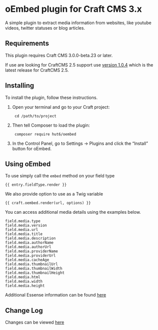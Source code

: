 # oEmbed plugin for Craft CMS 3.x

A simple plugin to extract media information from websites, like youtube videos, twitter statuses or blog articles.

## Requirements

This plugin requires Craft CMS 3.0.0-beta.23 or later.

If use are looking for CraftCMS 2.5 support use [version 1.0.4](https://github.com/hut6/oembed/tree/1.0.4) 
which is the latest release for CraftCMS 2.5.

## Installing

To install the plugin, follow these instructions.

1. Open your terminal and go to your Craft project:

        cd /path/to/project

2. Then tell Composer to load the plugin:

        composer require hut6/oembed

3. In the Control Panel, go to Settings → Plugins and click the “Install” button for oEmbed.

## Using oEmbed

To use simply call the `embed` method on your field type

    {{ entry.fieldType.render }}
    
We also provide option to use as a Twig variable

    {{ craft.oembed.render(url, options) }}
    
You can access additional media details using the examples below.

    field.media.type
    field.media.version
    field.media.url
    field.media.title
    field.media.description
    field.media.authorName
    field.media.authorUrl
    field.media.providerName
    field.media.providerUrl
    field.media.cacheAge
    field.media.thumbnailUrl
    field.media.thumbnailWidth
    field.media.thumbnailHeight
    field.media.html
    field.media.width
    field.media.height
    
Additional Essense information can be found [here](https://github.com/essence/essence)

## Change Log

Changes can be viewed [here](https://github.com/hut6/oembed/blob/master/CHANGELOG.md)
